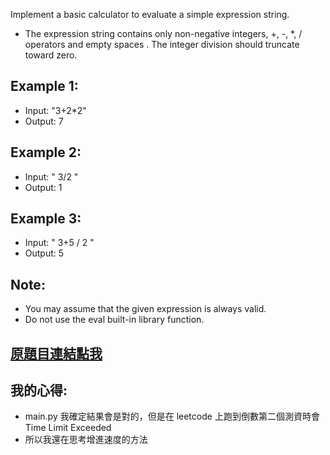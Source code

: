 Implement a basic calculator to evaluate a simple expression string.

* The expression string contains only non-negative integers, +, -, *, / operators and empty spaces . The integer division should truncate toward zero.

## Example 1:

* Input: "3+2*2"
* Output: 7
## Example 2:

* Input: " 3/2 "
* Output: 1
## Example 3:

* Input: " 3+5 / 2 "
* Output: 5
## Note:

* You may assume that the given expression is always valid.
* Do not use the eval built-in library function.

## [原題目連結點我](https://leetcode.com/problems/basic-calculator-ii/)
	
## 我的心得:
* main.py 我確定結果會是對的，但是在 leetcode 上跑到倒數第二個測資時會 Time Limit Exceeded
* 所以我還在思考增進速度的方法